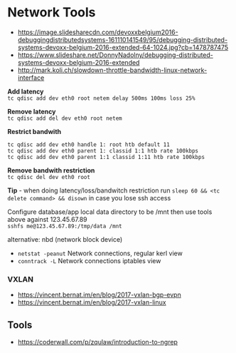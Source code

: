 # Network Tools

- https://image.slidesharecdn.com/devoxxbelgium2016-debuggingdistributedsystems-161110141549/95/debugging-distributed-systems-devoxx-belgium-2016-extended-64-1024.jpg?cb=1478787475
- https://www.slideshare.net/DonnyNadolny/debugging-distributed-systems-devoxx-belgium-2016-extended
- http://mark.koli.ch/slowdown-throttle-bandwidth-linux-network-interface

**Add latency**  
`tc qdisc add dev eth0 root netem delay 500ms 100ms loss 25%`  

**Remove latency**  
`tc qdisc add del dev eth0 root netem`  

**Restrict bandwith**  
```shell
tc qdisc add dev eth0 handle 1: root htb default 11
tc qdisc add dev eth0 parent 1: classid 1:1 htb rate 100kbps
tc qdisc add dev eth0 parent 1:1 classid 1:11 htb rate 100kbps
```

**Remove bandwith restriction**  
`tc qdisc del dev eth0 root`  
  
**Tip** - when doing latency/loss/bandwitch restriction run 
`sleep 60 && <tc delete command> && disown` in case you lose ssh access

Configure database/app local data directory to be /mnt then use tools above against 123.45.67.89  
`sshfs me@123.45.67.89:/tmp/data /mnt`  

alternative: nbd (network block device)

- `netstat -peanut` Network connections, regular kerl view
- `conntrack -L`  Network connections iptables view

### VXLAN
- https://vincent.bernat.im/en/blog/2017-vxlan-bgp-evpn
- https://vincent.bernat.im/en/blog/2017-vxlan-linux


## Tools
- https://coderwall.com/p/zqulaw/introduction-to-ngrep